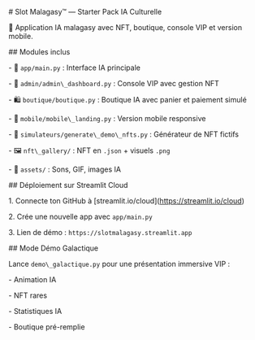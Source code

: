\# Slot Malagasy™ — Starter Pack IA Culturelle



🎯 Application IA malagasy avec NFT, boutique, console VIP et version mobile.



\## Modules inclus

\- 🎰 `app/main.py` : Interface IA principale

\- 🧠 `admin/admin\_dashboard.py` : Console VIP avec gestion NFT

\- 🛍️ `boutique/boutique.py` : Boutique IA avec panier et paiement simulé

\- 📱 `mobile/mobile\_landing.py` : Version mobile responsive

\- 🧬 `simulateurs/generate\_demo\_nfts.py` : Générateur de NFT fictifs

\- 🖼️ `nft\_gallery/` : NFT en `.json` + visuels `.png`

\- 🎵 `assets/` : Sons, GIF, images IA



\## Déploiement sur Streamlit Cloud

1\. Connecte ton GitHub à \[streamlit.io/cloud](https://streamlit.io/cloud)

2\. Crée une nouvelle app avec `app/main.py`

3\. Lien de démo : `https://slotmalagasy.streamlit.app`



\## Mode Démo Galactique

Lance `demo\_galactique.py` pour une présentation immersive VIP :

\- Animation IA

\- NFT rares

\- Statistiques IA

\- Boutique pré-remplie



